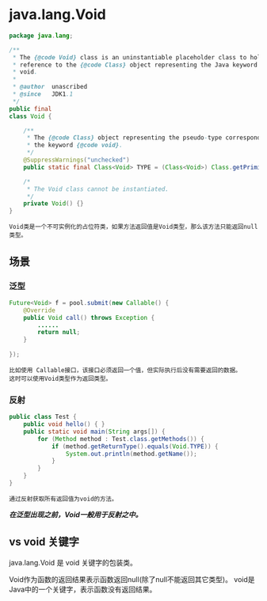 # java.lang.Void

```java
package java.lang;

/**
 * The {@code Void} class is an uninstantiable placeholder class to hold a
 * reference to the {@code Class} object representing the Java keyword
 * void.
 *
 * @author  unascribed
 * @since   JDK1.1
 */
public final
class Void {

    /**
     * The {@code Class} object representing the pseudo-type corresponding to
     * the keyword {@code void}.
     */
    @SuppressWarnings("unchecked")
    public static final Class<Void> TYPE = (Class<Void>) Class.getPrimitiveClass("void");

    /*
     * The Void class cannot be instantiated.
     */
    private Void() {}
}
```

```text
Void类是一个不可实例化的占位符类，如果方法返回值是Void类型，那么该方法只能返回null类型。
```

## 场景

### 泛型

```java
Future<Void> f = pool.submit(new Callable() {
    @Override
    public Void call() throws Exception {
        ......
        return null;
    }
        
});
```
```text
比如使用 Callable接口，该接口必须返回一个值，但实际执行后没有需要返回的数据。 
这时可以使用Void类型作为返回类型。
```

### 反射

```java
public class Test {
    public void hello() { }
    public static void main(String args[]) {
        for (Method method : Test.class.getMethods()) {
            if (method.getReturnType().equals(Void.TYPE)) {
                System.out.println(method.getName());
            }
        }
    }
}
```
```text
通过反射获取所有返回值为void的方法。
```

***在泛型出现之前，Void一般用于反射之中。***

##  vs void 关键字

java.lang.Void 是 void 关键字的包装类。

Void作为函数的返回结果表示函数返回null(除了null不能返回其它类型)。
void是Java中的一个关键字，表示函数没有返回结果。


